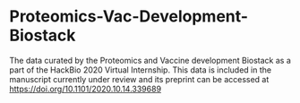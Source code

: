 # Proteomics-Vac-Development-Biostack
The data curated by the Proteomics and Vaccine development Biostack as a part of the HackBio 2020 Virtual Internship. This data is included in the manuscript currently under review and its preprint can be accessed at https://doi.org/10.1101/2020.10.14.339689  

